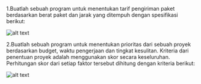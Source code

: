 1.Buatlah sebuah program untuk menentukan tarif pengiriman paket berdasarkan berat paket dan jarak yang ditempuh dengan spesifikasi berikut:

![alt text](https://github.com/abdansyakur14002/DE_Abdan-Syakur/blob/main/04.Basic%20Programming%20With%20Python/Screenshot/prioritas2-no1.jpg?raw=true)

2.Buatlah sebuah program untuk menentukan prioritas dari sebuah proyek berdasarkan budget, waktu pengerjaan dan tingkat kesulitan. Kriteria dari penentuan proyek adalah menggunakan skor secara keseluruhan. Perhitungan skor dari setiap faktor tersebut dihitung dengan kriteria berikut:

![alt text](https://github.com/abdansyakur14002/DE_Abdan-Syakur/blob/main/04.Basic%20Programming%20With%20Python/Screenshot/prioritas2-no2.jpg?raw=true)